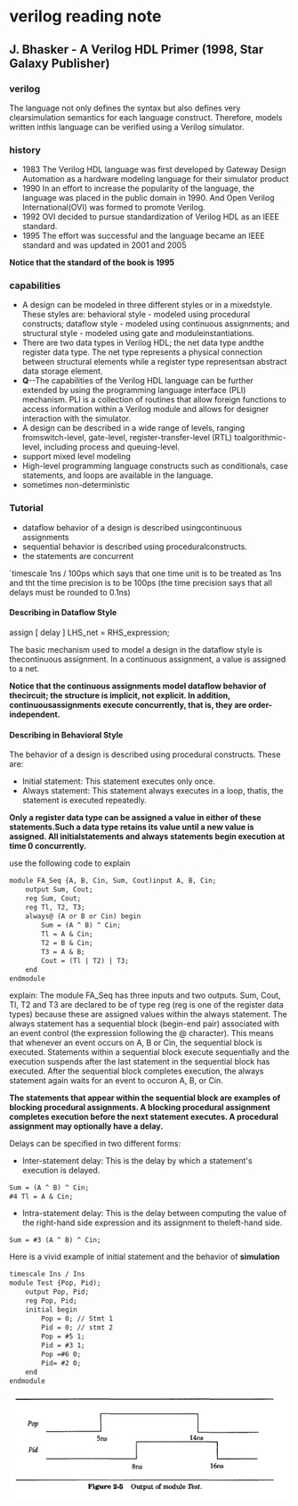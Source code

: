 # verilog reading note

## J. Bhasker - A Verilog HDL Primer (1998, Star Galaxy Publisher)
### verilog
The language not only defines the syntax but also defines very clearsimulation semantics for each language construct. Therefore, models written inthis language can be verified using a Verilog simulator.

### history
- 1983 The Verilog HDL language was first developed by Gateway Design Automation as a hardware modeling language for their simulator product
- 1990 In an effort to increase the popularity of the language, the language was placed in the public domain in 1990. And Open Verilog International(OVI) was formed to promote Verilog.
- 1992 OVI decided to pursue standardization of Verilog HDL as an IEEE standard.
- 1995 The effort was successful and the language became an IEEE standard and was updated in 2001 and 2005

**Notice that the standard of the book is 1995**

### capabilities
- A design can be modeled in three different styles or in a mixedstyle. These styles are: behavioral style - modeled using procedural constructs; dataflow style - modeled using continuous assignments; and structural style - modeled using gate and moduleinstantiations.
- There are two data types in Verilog HDL; the net data type andthe register data type. The net type represents a physical connection between structural elements while a register type representsan abstract data storage element.
- **Q**--The capabilities of the Verilog HDL language can be further extended by using the programming language interface (PLI) mechanism. PLI is a collection of routines that allow foreign functions to access information within a Verilog module and allows for designer interaction with the simulator.
- A design can be described in a wide range of levels, ranging fromswitch-level, gate-level, register-transfer-level (RTL) toalgorithmic-level, including process and queuing-level.
- support mixed level modeling
- High-level programming language constructs such as conditionals, case statements, and loops are available in the language.
- sometimes non-deterministic

### Tutorial
- dataflow behavior of a design is described usingcontinuous assignments
- sequential behavior is described using proceduralconstructs.
- the statements are concurrent

`timescale 1ns / 100ps which says that one time unit is to be treated as 1ns and tht the time precision is to be 100ps (the time precision says that all delays must be rounded to 0.1ns)

#### Describing in Dataflow Style
assign [ delay ] LHS_net = RHS_expression;

The basic mechanism used to model a design in the dataflow style is thecontinuous assignment. In a continuous assignment, a value is assigned to a net.

**Notice that the continuous assignments model dataflow behavior of thecircuit; the structure is implicit, not explicit. In addition, continuousassignments execute concurrently, that is, they are order-independent.**

#### Describing in Behavioral Style
The behavior of a design is described using procedural constructs. These are:

- Initial statement: This statement executes only once.
- Always statement: This statement always executes in a loop, thatis, the statement is executed repeatedly.

**Only a register data type can be assigned a value in either of these statements.Such a data type retains its value until a new value is assigned. All initialstatements and always statements begin execution at time 0 concurrently.**

use the following code to explain
```
module FA_Seq {A, B, Cin, Sum, Cout)input A, B, Cin;
	output Sum, Cout;
	reg Sum, Cout;
	reg Tl, T2, T3;
	always@ (A or B or Cin) begin
		Sum = (A ^ B) ^ Cin;
		Tl = A & Cin;
		T2 = B & Cin;
		T3 = A & B;
		Cout = (Tl | T2) | T3;
	end
endmodule
```
explain:
The module FA_Seq has three inputs and two outputs. Sum, Cout, Tl, T2 and T3 are declared to be of type reg (reg is one of the register data types) because these are assigned values within the always statement. The always statement has a sequential block (begin-end pair) associated with an event control (the expression following the @ character). This means that whenever an event occurs on A, B or Cin, the sequential block is executed. Statements within a sequential block execute sequentially and the execution suspends after the last statement in the sequential block has executed. After the sequential block completes execution, the always statement again waits for an event to occuron A, B, or Cin.

**The statements that appear within the sequential block are examples of blocking procedural assignments. A blocking procedural assignment completes execution before the next statement executes. A procedural assignment may optionally have a delay.**

Delays can be specified in two different forms:
- Inter-statement delay: This is the delay by which a statement's execution is delayed.
```
Sum = (A ^ B) ^ Cin;
#4 Tl = A & Cin;
```
- Intra-statement delay: This is the delay between computing the value of the right-hand side expression and its assignment to theleft-hand side.
```
Sum = #3 (A ^ B) ^ Cin;
```

Here is a vivid example of initial statement and the behavior of **simulation**
```
timescale Ins / Ins
module Test {Pop, Pid);
	output Pop, Pid;
	reg Pop, Pid;
	initial begin
		Pop = 0; // Stmt 1
		Pid = 0; // stmt 2
		Pop = #5 1;
		Pid = #3 1;
		Pop =#6 0;
		Pid= #2 0;
	end
endmodule
```
![initial statement wave graph](pic/Selection_041.png)
